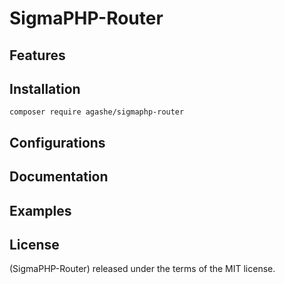# SigmaPHP-Router

## Features

## Installation

``` 
composer require agashe/sigmaphp-router
```

## Configurations

## Documentation

## Examples

## License
(SigmaPHP-Router) released under the terms of the MIT license.
